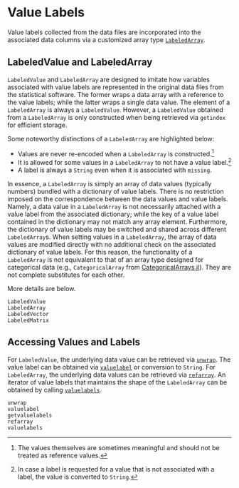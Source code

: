 # Value Labels

Value labels collected from the data files are incorporated into the associated data columns
via a customized array type [`LabeledArray`](@ref).

## LabeledValue and LabeledArray

`LabeledValue` and `LabeledArray` are designed to
imitate how variables associated with value labels
are represented in the original data files from the statistical software.
The former wraps a data array with a reference to the value labels;
while the latter wraps a single data value.
The element of a `LabeledArray` is always a `LabeledValue`.
However, a `LabeledValue` obtained from a `LabeledArray`
is only constructed when being retrieved via `getindex` for efficient storage.

Some noteworthy distinctions of a `LabeledArray` are highlighted below:

- Values are never re-encoded when a `LabeledArray` is constructed.[^1]
- It is allowed for some values in a `LabeledArray` to not have a value label.[^2]
- A label is always a `String` even when it is associated with `missing`.

In essence, a `LabeledArray` is simply an array of data values (typically numbers)
bundled with a dictionary of value labels.
There is no restriction imposed on the correspondence
between the data values and value labels.
Namely, a data value in a `LabeledArray` is not necessarily attached with a value label
from the associated dictionary;
while the key of a value label contained in the dictionary
may not match any array element.
Furthermore, the dictionary of value labels may be switched and shared
across different `LabeledArray`s.
When setting values in a `LabeledArray`,
the array of data values are modified directly
with no additional check on the associated dictionary of value labels.
For this reason, the functionality of a `LabeledArray`
is not equivalent to that of an array type designed for categorical data
(e.g., `CategoricalArray` from
[CategoricalArrays.jl](https://github.com/JuliaData/CategoricalArrays.jl)).
They are not complete substitutes for each other.

More details are below.

```@docs
LabeledValue
LabeledArray
LabeledVector
LabeledMatrix
```

## Accessing Values and Labels

For `LabeledValue`, the underlying data value can be retrieved via [`unwrap`](@ref).
The value label can be obtained via [`valuelabel`](@ref) or conversion to `String`.
For `LabeledArray`, the underlying data values can be retrieved via [`refarray`](@ref).
An iterator of value labels that maintains the shape of the `LabeledArray`
can be obtained by calling [`valuelabels`](@ref).

```@docs
unwrap
valuelabel
getvaluelabels
refarray
valuelabels
```

[^1]:

    The values themselves are sometimes meaningful and
    should not be treated as reference values.

[^2]:

    In case a label is requested for a value that is not associated with a label,
    the value is converted to `String`.
